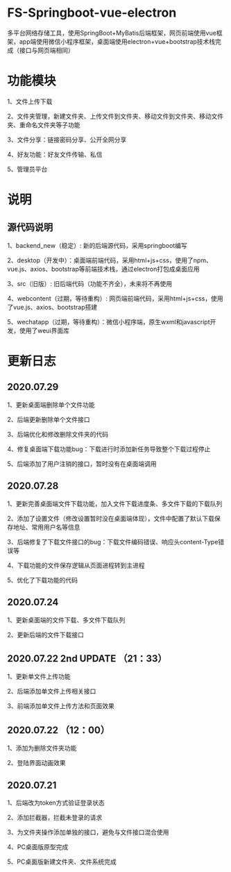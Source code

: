 # FS-Springboot-vue-electron
多平台网络存储工具，使用SpringBoot+MyBatis后端框架，网页前端使用vue框架，app端使用微信小程序框架，桌面端使用electron+vue+bootstrap技术栈完成（接口与网页端相同）


# 功能模块

 1、文件上传下载
 
 2、文件夹管理，新建文件夹、上传文件到文件夹、移动文件到文件夹、移动文件夹、重命名文件夹等子功能
 
 3、文件分享：链接密码分享、公开全网分享
 
 4、好友功能：好友文件传输、私信
 
 5、管理员平台
 
 # 说明
 ## 源代码说明
 1、backend_new（稳定）: 新的后端源代码，采用springboot编写
 
 2、desktop（开发中）：桌面端前端代码，采用html+js+css，使用了npm、vue.js、axios、bootstrap等前端技术栈，通过electron打包成桌面应用
 
 3、src（旧版）: 旧后端代码（功能不齐全），未来将不再使用
 
 4、webcontent（过期，等待重构）: 网页端前端代码，采用html+js+css，使用了vue.js、axios、bootstrap搭建
 
 5、wechatapp（过期，等待重构）：微信小程序端，原生wxml和javascript开发，使用了weui界面库
 
 # 更新日志
 ## 2020.07.29
 1、更新桌面端删除单个文件功能
 
 2、后端更新删除单个文件接口
 
 3、后端优化和修改删除文件夹的代码
 
 4、修复桌面端下载功能bug：下载进行时添加新任务导致整个下载过程停止
 
 5、后端添加了用户注销的接口，暂时没有在桌面端调用
 
 ## 2020.07.28
 1、更新完善桌面端文件下载功能，加入文件下载进度条、多文件下载的下载队列
 
 2、添加了设置文件（修改设置暂时没在桌面端体现），文件中配置了默认下载保存地址、常用用户名等信息
 
 3、后端修复了下载文件接口的bug：下载文件编码错误、响应头content-Type错误等
 
 4、下载功能的文件保存逻辑从页面进程转到主进程
 
 5、优化了下载功能的代码
 
 ## 2020.07.24
 1、更新桌面端的文件下载、多文件下载队列
 
 2、更新后端的文件下载接口
 
 ## 2020.07.22 2nd UPDATE （21：33）
 1、更新单文件上传功能
 
 2、后端添加单文件上传相关接口
 
 3、前端添加单文件上传方法和页面效果
 

 ## 2020.07.22 （12：00）
 1、添加为删除文件夹功能
 
 2、登陆界面动画效果
 
 ## 2020.07.21
 1、后端改为token方式验证登录状态

 2、添加拦截器，拦截未登录的请求

 3、为文件夹操作添加单独的接口，避免与文件接口混合使用
 
 4、PC桌面版原型完成
 
 5、PC桌面版新建文件夹、文件系统完成
 
